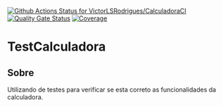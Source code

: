 [![Github Actions Status for VictorLSRodrigues/CalculadoraCI](https://github.com/VictorLSRodrigues/CalculadoraCI/workflows/Java%20CI%20with%20Maven/badge.svg)](https://github.com/VictorLSRodrigues/CalculadoraCI/actions)
 [![Quality Gate Status](https://sonarcloud.io/api/project_badges/measure?project=VictorLSRodrigues_CalculadoraCI&metric=alert_status)](https://sonarcloud.io/summary/new_code?id=VictorLSRodrigues_CalculadoraCI)
 [![Coverage](https://sonarcloud.io/api/project_badges/measure?project=VictorLSRodrigues_CalculadoraCI&metric=coverage)](https://sonarcloud.io/component_measures?id=VictorLSRodrigues_CalculadoraCI&metric=coverage)
 

#  TestCalculadora
## Sobre
Utilizando de testes para verificar se esta correto as funcionalidades da calculadora.
